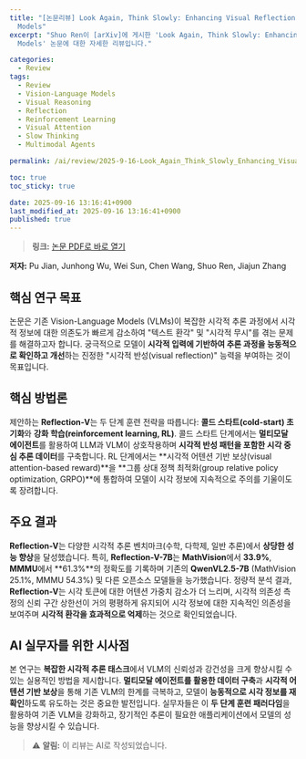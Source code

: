 ```yaml
---
title: "[논문리뷰] Look Again, Think Slowly: Enhancing Visual Reflection in Vision-Language
  Models"
excerpt: "Shuo Ren이 [arXiv]에 게시한 'Look Again, Think Slowly: Enhancing Visual Reflection in Vision-Language
  Models' 논문에 대한 자세한 리뷰입니다."

categories:
  - Review
tags:
  - Review
  - Vision-Language Models
  - Visual Reasoning
  - Reflection
  - Reinforcement Learning
  - Visual Attention
  - Slow Thinking
  - Multimodal Agents

permalink: /ai/review/2025-9-16-Look_Again_Think_Slowly_Enhancing_Visual_Reflection_in_Vision-Language_Models/

toc: true
toc_sticky: true

date: 2025-09-16 13:16:41+0900
last_modified_at: 2025-09-16 13:16:41+0900
published: true
---
```

> **링크:** [논문 PDF로 바로 열기](https://arxiv.org/abs/2509.12132)

**저자:** Pu Jian, Junhong Wu, Wei Sun, Chen Wang, Shuo Ren, Jiajun Zhang



## 핵심 연구 목표
논문은 기존 Vision-Language Models (VLMs)이 복잡한 시각적 추론 과정에서 시각적 정보에 대한 의존도가 빠르게 감소하여 "텍스트 환각" 및 "시각적 무시"를 겪는 문제를 해결하고자 합니다. 궁극적으로 모델이 **시각적 입력에 기반하여 추론 과정을 능동적으로 확인하고 개선**하는 진정한 "시각적 반성(visual reflection)" 능력을 부여하는 것이 목표입니다.

## 핵심 방법론
제안하는 **Reflection-V**는 두 단계 훈련 전략을 따릅니다: **콜드 스타트(cold-start) 초기화**와 **강화 학습(reinforcement learning, RL)**. 콜드 스타트 단계에서는 **멀티모달 에이전트**를 활용하여 LLM과 VLM이 상호작용하며 **시각적 반성 패턴을 포함한 시각 중심 추론 데이터**를 구축합니다. RL 단계에서는 **시각적 어텐션 기반 보상(visual attention-based reward)**을 **그룹 상대 정책 최적화(group relative policy optimization, GRPO)**에 통합하여 모델이 시각 정보에 지속적으로 주의를 기울이도록 장려합니다.

## 주요 결과
**Reflection-V**는 다양한 시각적 추론 벤치마크(수학, 다학제, 일반 추론)에서 **상당한 성능 향상**을 달성했습니다. 특히, **Reflection-V-7B**는 **MathVision**에서 **33.9%**, **MMMU**에서 **61.3%**의 정확도를 기록하며 기존의 **QwenVL2.5-7B** (MathVision 25.1%, MMMU 54.3%) 및 다른 오픈소스 모델들을 능가했습니다. 정량적 분석 결과, **Reflection-V**는 시각 토큰에 대한 어텐션 가중치 감소가 더 느리며, 시각적 의존성 측정의 신뢰 구간 상한선이 거의 평평하게 유지되어 시각 정보에 대한 지속적인 의존성을 보여주며 **시각적 환각을 효과적으로 억제**하는 것으로 확인되었습니다.

## AI 실무자를 위한 시사점
본 연구는 **복잡한 시각적 추론 태스크**에서 VLM의 신뢰성과 강건성을 크게 향상시킬 수 있는 실용적인 방법을 제시합니다. **멀티모달 에이전트를 활용한 데이터 구축**과 **시각적 어텐션 기반 보상**을 통해 기존 VLM의 한계를 극복하고, 모델이 **능동적으로 시각 정보를 재확인**하도록 유도하는 것은 중요한 발전입니다. 실무자들은 이 **두 단계 훈련 패러다임**을 활용하여 기존 VLM을 강화하고, 장기적인 추론이 필요한 애플리케이션에서 모델의 성능을 향상시킬 수 있습니다.

> ⚠️ **알림:** 이 리뷰는 AI로 작성되었습니다.